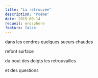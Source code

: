```yaml
---
title: "La retrouvée"
description: "Poème"
date: 2015-09-14
recueil: erosphere
feature: false
---
```


dans les cendres
quelques sueurs chaudes

refont surface

du bout des doigts
les retrouvailles

et des questions
